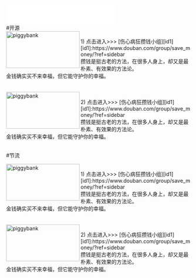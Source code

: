 <div align=life> 
<iframe frameborder="no" border="0" marginwidth="0" marginheight="0" width=298 height=52 src="//music.163.com/outchain/player?type=2&id=414706265&auto=0&height=32"></iframe>
</div>
#开源
<div>
<img src="/img/rmb100100.png" width="200" height="100" alt="piggybank" align="left">
<br>
1) 点击进入>>> [伤心病狂攒钱小组][id1]
[id1]:https://www.douban.com/group/save_money/?ref=sidebar
<br>
攒钱是挺古老的方法，在很多人身上，却又是最朴素、有效果的方法论。<br>金钱确实买不来幸福，但它能守护你的幸福。
</div>
<br><br>
<div>
<img src="/img/rmb5050.png" width="200" height="100" alt="piggybank" align="left">
<br>
2) 点击进入>>> [伤心病狂攒钱小组][id1]
[id1]:https://www.douban.com/group/save_money/?ref=sidebar
<br>
攒钱是挺古老的方法，在很多人身上，却又是最朴素、有效果的方法论。<br>金钱确实买不来幸福，但它能守护你的幸福。
</div>
<br>







#节流
<div>
<img src="/img/rmb100.png" width="200" height="100" alt="piggybank" align="left">
<br>
1) 点击进入>>> [伤心病狂攒钱小组][id1]
[id1]:https://www.douban.com/group/save_money/?ref=sidebar
<br>
攒钱是挺古老的方法，在很多人身上，却又是最朴素、有效果的方法论。<br>金钱确实买不来幸福，但它能守护你的幸福。
</div>
<br><br>
<div>
<img src="/img/rmb50.png" width="200" height="100" alt="piggybank" align="left">
<br>
2) 点击进入>>> [伤心病狂攒钱小组][id1]
[id1]:https://www.douban.com/group/save_money/?ref=sidebar
<br>
攒钱是挺古老的方法，在很多人身上，却又是最朴素、有效果的方法论。<br>金钱确实买不来幸福，但它能守护你的幸福。
</div>














<!-- 给超链接添加_blank -->
<script type="text/javascript">
	$(document).ready(function() {
	    //为超链接加上target='_blank'属性
		$('a[href^="http"]').each(function() {
			$(this).attr('target', '_blank');
		});
	});
</script>
